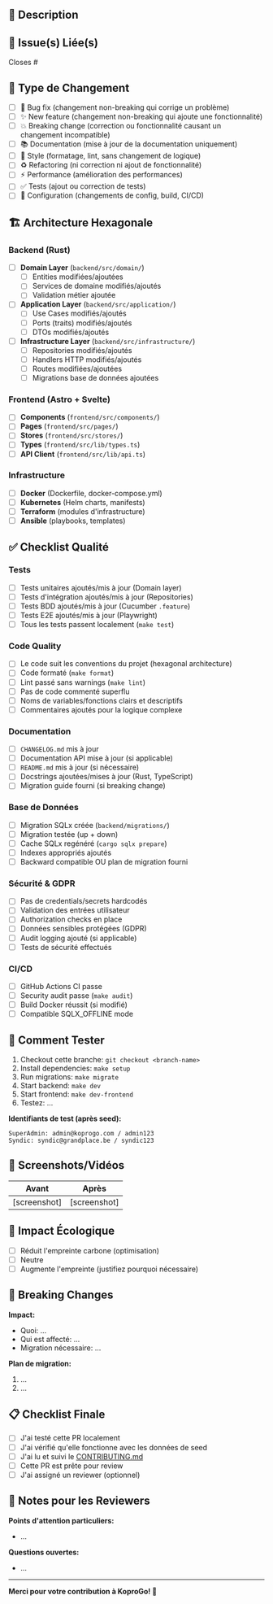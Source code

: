 ## 📝 Description

<!-- Décrivez clairement les changements apportés par cette PR -->

## 🔗 Issue(s) Liée(s)

<!-- Référencez l'issue associée (ex: Closes #42, Fixes #123) -->

Closes #

## 🎯 Type de Changement

<!-- Cochez les cases appropriées avec [x] -->

- [ ] 🐛 Bug fix (changement non-breaking qui corrige un problème)
- [ ] ✨ New feature (changement non-breaking qui ajoute une fonctionnalité)
- [ ] 💥 Breaking change (correction ou fonctionnalité causant un changement incompatible)
- [ ] 📚 Documentation (mise à jour de la documentation uniquement)
- [ ] 🎨 Style (formatage, lint, sans changement de logique)
- [ ] ♻️ Refactoring (ni correction ni ajout de fonctionnalité)
- [ ] ⚡ Performance (amélioration des performances)
- [ ] ✅ Tests (ajout ou correction de tests)
- [ ] 🔧 Configuration (changements de config, build, CI/CD)

## 🏗️ Architecture Hexagonale

<!-- Indiquez les couches impactées -->

### Backend (Rust)

- [ ] **Domain Layer** (`backend/src/domain/`)
  - [ ] Entities modifiées/ajoutées
  - [ ] Services de domaine modifiés/ajoutés
  - [ ] Validation métier ajoutée

- [ ] **Application Layer** (`backend/src/application/`)
  - [ ] Use Cases modifiés/ajoutés
  - [ ] Ports (traits) modifiés/ajoutés
  - [ ] DTOs modifiés/ajoutés

- [ ] **Infrastructure Layer** (`backend/src/infrastructure/`)
  - [ ] Repositories modifiés/ajoutés
  - [ ] Handlers HTTP modifiés/ajoutés
  - [ ] Routes modifiées/ajoutées
  - [ ] Migrations base de données ajoutées

### Frontend (Astro + Svelte)

- [ ] **Components** (`frontend/src/components/`)
- [ ] **Pages** (`frontend/src/pages/`)
- [ ] **Stores** (`frontend/src/stores/`)
- [ ] **Types** (`frontend/src/lib/types.ts`)
- [ ] **API Client** (`frontend/src/lib/api.ts`)

### Infrastructure

- [ ] **Docker** (Dockerfile, docker-compose.yml)
- [ ] **Kubernetes** (Helm charts, manifests)
- [ ] **Terraform** (modules d'infrastructure)
- [ ] **Ansible** (playbooks, templates)

## ✅ Checklist Qualité

### Tests

- [ ] Tests unitaires ajoutés/mis à jour (Domain layer)
- [ ] Tests d'intégration ajoutés/mis à jour (Repositories)
- [ ] Tests BDD ajoutés/mis à jour (Cucumber `.feature`)
- [ ] Tests E2E ajoutés/mis à jour (Playwright)
- [ ] Tous les tests passent localement (`make test`)

### Code Quality

- [ ] Le code suit les conventions du projet (hexagonal architecture)
- [ ] Code formaté (`make format`)
- [ ] Lint passé sans warnings (`make lint`)
- [ ] Pas de code commenté superflu
- [ ] Noms de variables/fonctions clairs et descriptifs
- [ ] Commentaires ajoutés pour la logique complexe

### Documentation

- [ ] `CHANGELOG.md` mis à jour
- [ ] Documentation API mise à jour (si applicable)
- [ ] `README.md` mis à jour (si nécessaire)
- [ ] Docstrings ajoutées/mises à jour (Rust, TypeScript)
- [ ] Migration guide fourni (si breaking change)

### Base de Données

- [ ] Migration SQLx créée (`backend/migrations/`)
- [ ] Migration testée (up + down)
- [ ] Cache SQLx regénéré (`cargo sqlx prepare`)
- [ ] Indexes appropriés ajoutés
- [ ] Backward compatible OU plan de migration fourni

### Sécurité & GDPR

- [ ] Pas de credentials/secrets hardcodés
- [ ] Validation des entrées utilisateur
- [ ] Authorization checks en place
- [ ] Données sensibles protégées (GDPR)
- [ ] Audit logging ajouté (si applicable)
- [ ] Tests de sécurité effectués

### CI/CD

- [ ] GitHub Actions CI passe
- [ ] Security audit passe (`make audit`)
- [ ] Build Docker réussit (si modifié)
- [ ] Compatible SQLX_OFFLINE mode

## 🧪 Comment Tester

<!-- Décrivez les étapes pour tester cette PR -->

1. Checkout cette branche: `git checkout <branch-name>`
2. Install dependencies: `make setup`
3. Run migrations: `make migrate`
4. Start backend: `make dev`
5. Start frontend: `make dev-frontend`
6. Testez: ...

**Identifiants de test (après seed):**
```
SuperAdmin: admin@koprogo.com / admin123
Syndic: syndic@grandplace.be / syndic123
```

## 📸 Screenshots/Vidéos

<!-- Si changements UI, ajoutez des captures d'écran ou vidéos -->

| Avant | Après |
|-------|-------|
| [screenshot] | [screenshot] |

## 🌱 Impact Écologique

<!-- Optionnel: si cette PR impacte les performances ou l'empreinte carbone -->

- [ ] Réduit l'empreinte carbone (optimisation)
- [ ] Neutre
- [ ] Augmente l'empreinte (justifiez pourquoi nécessaire)

## 🔄 Breaking Changes

<!-- Si breaking change, décrivez l'impact et le plan de migration -->

**Impact:**
- Quoi: ...
- Qui est affecté: ...
- Migration nécessaire: ...

**Plan de migration:**
1. ...
2. ...

## 📋 Checklist Finale

- [ ] J'ai testé cette PR localement
- [ ] J'ai vérifié qu'elle fonctionne avec les données de seed
- [ ] J'ai lu et suivi le [CONTRIBUTING.md](../CONTRIBUTING.md)
- [ ] Cette PR est prête pour review
- [ ] J'ai assigné un reviewer (optionnel)

## 💬 Notes pour les Reviewers

<!-- Informations additionnelles pour faciliter la review -->

**Points d'attention particuliers:**
- ...

**Questions ouvertes:**
- ...

---

**Merci pour votre contribution à KoproGo! 🌱**
